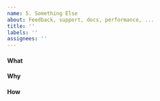 ```yaml
---
name: 5. Something Else
about: Feedback, support, docs, performance, ...
title: ''
labels: ''
assignees: ''
---
```


<!--    Instructions                                -->
<!--                                                -->
<!-- 1. Remove sections/details you do not complete -->
<!-- 2. Add sections/details useful to you          -->

#### What

#### Why

#### How
